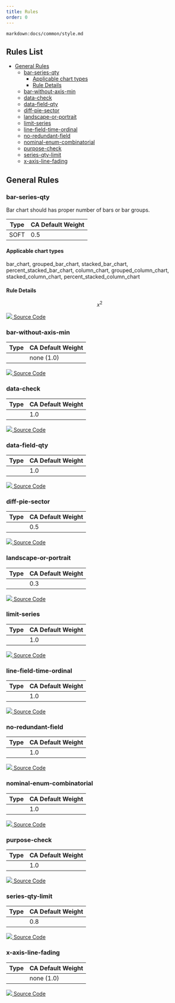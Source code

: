 ```yaml
---
title: Rules
order: 0
---
```


`markdown:docs/common/style.md`

<!-- omit in toc -->
## Rules List

* [General Rules](#general-rules)
  * [bar-series-qty](#bar-series-qty)
    * [Applicable chart types](#applicable-chart-types)
    * [Rule Details](#rule-details)
  * [bar-without-axis-min](#bar-without-axis-min)
  * [data-check](#data-check)
  * [data-field-qty](#data-field-qty)
  * [diff-pie-sector](#diff-pie-sector)
  * [landscape-or-portrait](#landscape-or-portrait)
  * [limit-series](#limit-series)
  * [line-field-time-ordinal](#line-field-time-ordinal)
  * [no-redundant-field](#no-redundant-field)
  * [nominal-enum-combinatorial](#nominal-enum-combinatorial)
  * [purpose-check](#purpose-check)
  * [series-qty-limit](#series-qty-limit)
  * [x-axis-line-fading](#x-axis-line-fading)

## General Rules

### bar-series-qty

Bar chart should has proper number of bars or bar groups.

| Type | CA Default Weight |
| ---- | ----------------- |
| SOFT | 0.5               |

#### Applicable chart types

  bar\_chart,
  grouped\_bar\_chart,
  stacked\_bar\_chart,
  percent\_stacked\_bar\_chart,
  column\_chart,
  grouped\_column\_chart,
  stacked\_column\_chart,
  percent\_stacked\_column\_chart

#### Rule Details

$$x^2$$

<a class="source-code-link" href="https://github.com/antvis/AVA/blob/master/packages/chart-advisor/src/ruler/rules/bar-series-qty.ts">
  <img class="icon-in-site" src="https://gw.alipayobjects.com/zos/antfincdn/3HPWNH%24t0/code.svg"> Source Code
</a>

### bar-without-axis-min

| Type | CA Default Weight |
| ---- | ----------------- |
|      | none (1.0)        |

<a class="source-code-link" href="https://github.com/antvis/AVA/blob/master/packages/chart-advisor/src/ruler/rules/bar-without-axis-min.ts">
  <img class="icon-in-site" src="https://gw.alipayobjects.com/zos/antfincdn/3HPWNH%24t0/code.svg"> Source Code
</a>

### data-check

| Type | CA Default Weight |
| ---- | ----------------- |
|      | 1.0               |

<a class="source-code-link" href="https://github.com/antvis/AVA/blob/master/packages/chart-advisor/src/ruler/rules/data-check.ts">
  <img class="icon-in-site" src="https://gw.alipayobjects.com/zos/antfincdn/3HPWNH%24t0/code.svg"> Source Code
</a>

### data-field-qty

| Type | CA Default Weight |
| ---- | ----------------- |
|      | 1.0               |

<a class="source-code-link" href="https://github.com/antvis/AVA/blob/master/packages/chart-advisor/src/ruler/rules/data-field-qty.ts">
  <img class="icon-in-site" src="https://gw.alipayobjects.com/zos/antfincdn/3HPWNH%24t0/code.svg"> Source Code
</a>

### diff-pie-sector

| Type | CA Default Weight |
| ---- | ----------------- |
|      | 0.5               |

<a class="source-code-link" href="https://github.com/antvis/AVA/blob/master/packages/chart-advisor/src/ruler/rules/diff-pie-sector.ts">
  <img class="icon-in-site" src="https://gw.alipayobjects.com/zos/antfincdn/3HPWNH%24t0/code.svg"> Source Code
</a>

### landscape-or-portrait

| Type | CA Default Weight |
| ---- | ----------------- |
|      | 0.3               |

<a class="source-code-link" href="https://github.com/antvis/AVA/blob/master/packages/chart-advisor/src/ruler/rules/landscape-or-portrait.ts">
  <img class="icon-in-site" src="https://gw.alipayobjects.com/zos/antfincdn/3HPWNH%24t0/code.svg"> Source Code
</a>

### limit-series

| Type | CA Default Weight |
| ---- | ----------------- |
|      | 1.0               |

<a class="source-code-link" href="https://github.com/antvis/AVA/blob/master/packages/chart-advisor/src/ruler/rules/limit-series.ts">
  <img class="icon-in-site" src="https://gw.alipayobjects.com/zos/antfincdn/3HPWNH%24t0/code.svg"> Source Code
</a>

### line-field-time-ordinal

| Type | CA Default Weight |
| ---- | ----------------- |
|      | 1.0               |

<a class="source-code-link" href="https://github.com/antvis/AVA/blob/master/packages/chart-advisor/src/ruler/rules/line-field-time-ordinal.ts">
  <img class="icon-in-site" src="https://gw.alipayobjects.com/zos/antfincdn/3HPWNH%24t0/code.svg"> Source Code
</a>

### no-redundant-field

| Type | CA Default Weight |
| ---- | ----------------- |
|      | 1.0               |


<a class="source-code-link" href="https://github.com/antvis/AVA/blob/master/packages/chart-advisor/src/ruler/rules/no-redundant-field.ts">
  <img class="icon-in-site" src="https://gw.alipayobjects.com/zos/antfincdn/3HPWNH%24t0/code.svg"> Source Code
</a>

### nominal-enum-combinatorial

| Type | CA Default Weight |
| ---- | ----------------- |
|      | 1.0               |


<a class="source-code-link" href="https://github.com/antvis/AVA/blob/master/packages/chart-advisor/src/ruler/rules/nominal-enum-combinatorial.ts">
  <img class="icon-in-site" src="https://gw.alipayobjects.com/zos/antfincdn/3HPWNH%24t0/code.svg"> Source Code
</a>

### purpose-check

| Type | CA Default Weight |
| ---- | ----------------- |
|      | 1.0               |

<a class="source-code-link" href="https://github.com/antvis/AVA/blob/master/packages/chart-advisor/src/ruler/rules/purpose-check.ts">
  <img class="icon-in-site" src="https://gw.alipayobjects.com/zos/antfincdn/3HPWNH%24t0/code.svg"> Source Code
</a>

### series-qty-limit

| Type | CA Default Weight |
| ---- | ----------------- |
|      | 0.8               |

<a class="source-code-link" href="https://github.com/antvis/AVA/blob/master/packages/chart-advisor/src/ruler/rules/series-qty-limit.ts">
  <img class="icon-in-site" src="https://gw.alipayobjects.com/zos/antfincdn/3HPWNH%24t0/code.svg"> Source Code
</a>

### x-axis-line-fading

| Type | CA Default Weight |
| ---- | ----------------- |
|      | none (1.0)        |

<a class="source-code-link" href="https://github.com/antvis/AVA/blob/master/packages/chart-advisor/src/ruler/rules/x-axis-line-fading.ts">
  <img class="icon-in-site" src="https://gw.alipayobjects.com/zos/antfincdn/3HPWNH%24t0/code.svg"> Source Code
</a>
